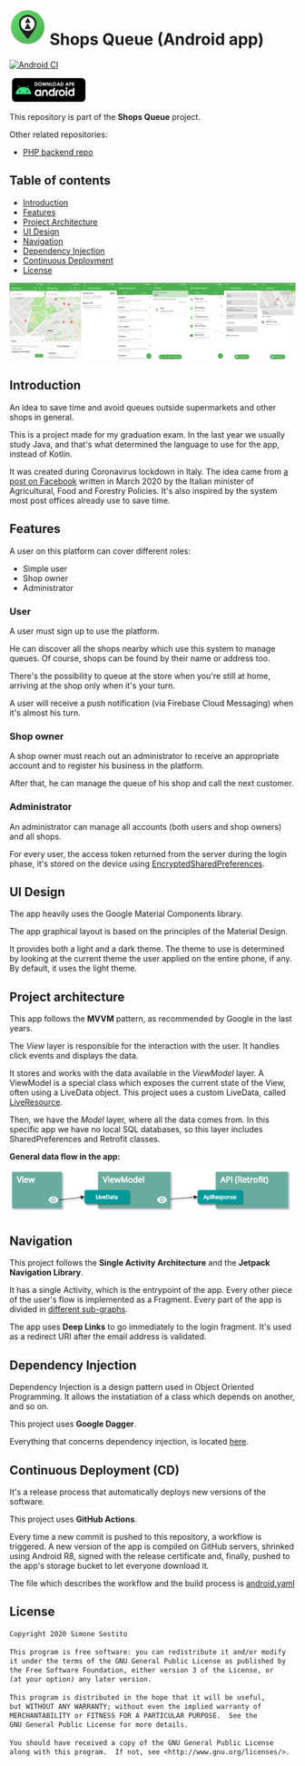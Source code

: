 # ![App logo](https://github.com/simonesestito/shops-queue-android/blob/master/.github/app_logo.png?raw=true) Shops Queue (Android app)

[![Android CI](https://github.com/simonesestito/shops-queue-android/workflows/Android%20CI/badge.svg)](https://github.com/simonesestito/shops-queue-android/actions?query=workflow%3A%22Android+CI%22)

[![Download latest APK](https://github.com/simonesestito/shops-queue-android/blob/master/.github/badge.png?raw=true)](https://firebasestorage.googleapis.com/v0/b/shops-queue.appspot.com/o/app.apk?alt=media)

This repository is part of the **Shops Queue** project.

Other related repositories:
- [PHP backend repo](https://github.com/simonesestito/shops-queue-php)

## Table of contents

- [Introduction](#introduction)
- [Features](#features)
- [Project Architecture](#arch)
- [UI Design](#ui)
- [Navigation](#navigation)
- [Dependency Injection](#di)
- [Continuous Deployment](#cd)
- [License](#license)

![Screenshots](https://raw.githubusercontent.com/simonesestito/shops-queue-android/master/.github/screenshots.png)

<a name="introduction"></a>
## Introduction

An idea to save time and avoid queues outside supermarkets and other shops in general.

This is a project made for my graduation exam.
In the last year we usually study Java, and that's what determined the language to use for the app, instead of Kotlin.

It was created during Coronavirus lockdown in Italy. The idea came from [a post on Facebook](https://m.facebook.com/story.php?story_fbid=2814783488643375&id=310949775693438) written in March 2020 by the Italian minister of Agricultural, Food and Forestry Policies. It's also inspired by the system most post offices already use to save time.

<a name="features"></a>
## Features

A user on this platform can cover different roles:
- Simple user
- Shop owner
- Administrator

### User

A user must sign up to use the platform.

He can discover all the shops nearby which use this system to manage queues. Of course, shops can be found by their name or address too.

There's the possibility to queue at the store when you're still at home, arriving at the shop only when it's your turn.

A user will receive a push notification (via Firebase Cloud Messaging) when it's almost his turn.

### Shop owner

A shop owner must reach out an administrator to receive an appropriate account and to register his business in the platform.

After that, he can manage the queue of his shop and call the next customer.

### Administrator

An administrator can manage all accounts (both users and shop owners) and all shops.

For every user, the access token returned from the server during the login phase,
it's stored on the device using [EncryptedSharedPreferences](https://github.com/simonesestito/shops-queue-android/blob/master/app/src/main/java/com/simonesestito/shopsqueue/di/module/SharedPreferencesModule.java).

<a name="ui"></a>
## UI Design

The app heavily uses the Google Material Components library.

The app graphical layout is based on the principles of the Material Design.

It provides both a light and a dark theme. The theme to use is determined by looking at the current theme the user applied on the entire phone, if any.
By default, it uses the light theme.

<a name="arch"></a>
## Project architecture

This app follows the **MVVM** pattern, as recommended by Google in the last years.

The *View* layer is responsible for the interaction with the user. It handles click events and displays the data.

It stores and works with the data available in the *ViewModel* layer. A ViewModel is a special class which exposes the current state of the View, often using a LiveData object.
This project uses a custom LiveData, called [LiveResource](https://github.com/simonesestito/shops-queue-android/blob/master/app/src/main/java/com/simonesestito/shopsqueue/util/livedata/LiveResource.java).

Then, we have the *Model* layer, where all the data comes from. In this specific app we have no local SQL databases, so this layer includes SharedPreferences and Retrofit classes.

**General data flow in the app:**

![App data flow](https://github.com/simonesestito/shops-queue-android/blob/master/.github/mvvm_data_flow.png?raw=true)

<a name="navigation"></a>
## Navigation

This project follows the **Single Activity Architecture** and the **Jetpack Navigation Library**.

It has a single Activity, which is the entrypoint of the app. Every other piece of the user's flow is implemented as a Fragment.
Every part of the app is divided in [different sub-graphs](https://github.com/simonesestito/shops-queue-android/tree/master/app/src/main/res/navigation).

The app uses **Deep Links** to go immediately to the login fragment. It's used as a redirect URI after the email address is validated.

<a name="di"></a>
## Dependency Injection

Dependency Injection is a design pattern used in Object Oriented Programming. It allows the instatiation of a class which depends on another, and so on.

This project uses **Google Dagger**.

Everything that concerns dependency injection, is located [here](https://github.com/simonesestito/shops-queue-android/tree/master/app/src/main/java/com/simonesestito/shopsqueue/di).

<a name="cd"></a>
## Continuous Deployment (CD)

It's a release process that automatically deploys new versions of the software.

This project uses **GitHub Actions**.

Every time a new commit is pushed to this repository, a workflow is triggered.
A new version of the app is compiled on GitHub servers, shrinked using Android R8, signed with the release certificate and, finally, pushed to the app's storage bucket to let everyone download it.

The file which describes the workflow and the build process is [android.yaml](https://github.com/simonesestito/shops-queue-android/blob/master/.github/workflows/android.yml)

<a name="license"></a>
## License

    Copyright 2020 Simone Sestito
    
    This program is free software: you can redistribute it and/or modify
    it under the terms of the GNU General Public License as published by
    the Free Software Foundation, either version 3 of the License, or
    (at your option) any later version.

    This program is distributed in the hope that it will be useful,
    but WITHOUT ANY WARRANTY; without even the implied warranty of
    MERCHANTABILITY or FITNESS FOR A PARTICULAR PURPOSE.  See the
    GNU General Public License for more details.

    You should have received a copy of the GNU General Public License
    along with this program.  If not, see <http://www.gnu.org/licenses/>.
